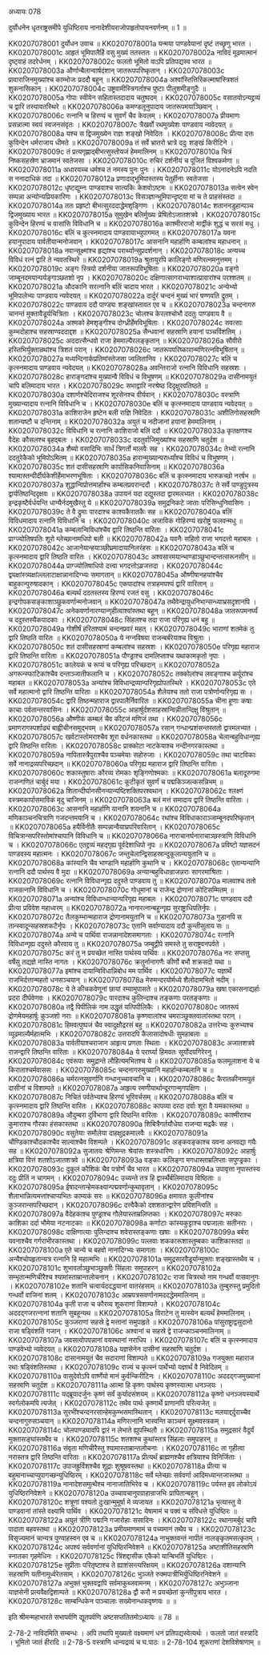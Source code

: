 अध्यायः 078

दुर्योधनेन धृतराष्ट्रसमीपे युधिष्ठिराय नानादेशीयराजोपाहृतोपायनवर्णनम् ॥ 1 ॥

KK0207078001	दुर्योधन उवाच ॥
KK0207078001a	यन्मया पाण्डवेयानां दृष्टं तच्छृणु भारत ।
KK0207078001c	आहृतं भूमिपालैर्हि वसु मुख्यं ततस्ततः ॥
KK0207078002a	नाविदं मूढमात्मानं दृष्ट्वाहं तदरेर्धनम् ।
KK0207078002c	फलतो भूमितो वाऽपि प्रतिपद्यस्व भारत ॥
KK0207078003a	और्णान्बैलान्वार्षदंशान् जातरूपपरिष्कृतान् ।
KK0207078003c	प्रावाराजिनमुख्यांश्च काम्भोजः प्रददौ बहून् ॥
KK0207078004a	अश्वांस्तित्तिरिकल्माषांस्त्रिशतं शुकनासिकान् ।
KK0207078004c	उष्ट्रवामीस्त्रिगर्ताश्च पुष्टाः पीलुशमीङ्गुदैः ॥
KK0207078005a	गोपाः स्वीयेन सहितास्तदादाय चतुष्पदम् ।
KK0207078005c	वसातयोऽन्यद्द्रव्यं च द्वारि तस्यावतस्थिरे ॥
KK0207078006a	कमण्डलूनुपादाय जातरूपमयाञ्छिवान् ।
KK0207078006c	रत्नानि च हिरण्यं च सुवर्णं चैव केवलम् ।
KK0207078007a	प्रीयमाणः प्रसन्नात्मा स्वयं स्वजनसंवृतः ।
KK0207078007c	त्रैखर्वो रथमुख्येशः पाण्डवाय न्यवेदयत् ॥
KK0207078008a	यश्च स द्विजमुख्येन राज्ञः शङ्खो निवेदितः ।
KK0207078008c	प्रीत्या दत्तः कुविन्देन धर्मराजाय धीमते ॥
KK0207078009a	तं सर्वे भ्रातरो भ्रात्रे ददुः शङ्खं किरीटिने ।
KK0207078009c	तं प्रत्यगृह्णाद्बीभत्सुस्तोयजं हेममालिनम् ॥
KK0207078010a	चित्रं निष्कसहस्रेण भ्राजमानं स्वतेजसा ।
KK0207078010c	रुचिरं दर्शनीयं च पूजितं विश्वकर्मणा ॥
KK0207078011a	अधारयच्च धर्मश्च तं नमस्य पुनः पुनः ।
KK0207078011c	योऽनादनेऽपि नदति स ननादाधिकं तदा ॥
KK0207078012a	प्रणादाद्भूमिपास्तस्य पेतुर्हीनाः स्वतेजसा ।
KK0207078012c	धृष्टद्युम्नः पाण्डवाश्च सात्यकिः केशवोऽष्टमः ॥
KK0207078013a	सत्वेन स्वेन सम्पन्ना अन्योन्यप्रियकारिणः ।
KK0207078013c	विसञ्ज्ञान्भूमिपान्दृष्ट्वा मां च ते प्राहसंस्तदा ॥
KK0207078014a	ततः प्रहृष्टो बीभत्सुरददाद्धेमशृङ्गिणः ।
KK0207078014c	शताननडुहान्पञ्च द्विजमुख्याय भारत ॥
KK0207078015a	सुमुखेन बलिर्मुख्यः प्रेषितोऽजातशत्रवे ।
KK0207078015c	कुविन्देन हिरण्यं च वासांसि विविधानि च ॥
KK0207078016a	काश्मीरराजो मार्द्वीकं शुद्धं च सरसं मधु ।
KK0207078016c	बलिं च कुत्स्नमादाय पाण्डवायाभ्युपागमत् ॥
KK0207078017a	यवना हयानुपादाय पार्वतीयान्मनोजवान् ।
KK0207078017c	आसनानि महार्हाणि कम्बलांश्च महाधनान् ॥
KK0207078018a	नवान्सूक्ष्मांश्च हृद्यांश्च परार्थ्यान्सुप्रदर्शनान् ।
KK0207078018c	अन्यच्च विविधं रत्नं द्वारि ते न्यवतस्थिरे ॥
KK0207078019a	श्रुतायुरपि कालिङ्गो मणिरत्नमनुत्तमम् ।
KK0207078019c	अङ्गः स्त्रियो दर्शनीया जातरूपविभूषिताः ॥
KK0207078020a	वङ्गो जाम्बूनदमयान्पर्यङ्गाञ्छतशो नृप ।
KK0207078020c	दक्षिणात्सागराभ्याशात्प्रावारांश्च परश्शतम् ॥
KK0207078021a	औदकानि सरत्नानि बलिं चादाय भारत ।
KK0207078021c	अन्येभ्यो भूमिपालेभ्यः पाण्डवाय न्यवेदयत् ॥
KK0207078022a	दार्दुरं चन्दनं मुख्यं भारं षण्णवति द्रुतम् ।
KK0207078022c	पाण्डवाय ददौ पाण्ड्यः शङ्खांस्तावत एव च ॥
KK0207078023a	चन्दनागरु चानन्तं मुक्तावैडूर्यचित्रिताः ।
KK0207078023c	चोलश्च केरलश्चोभौ ददतुः पाण्डवाय वै ॥
KK0207078024a	अश्मको हेमशृङ्गीश्च दोग्ध्रीर्हेमविभूषिताः ।
KK0207078024c	सवत्साः कुम्भदोहाश्च सहस्राण्यददाद्दश ॥
KK0207078025a	सैन्धवानां सहस्राणि हयानां पञ्चविंशतिम् ।
KK0207078025c	अददात्सैन्धवो राजा हेममाल्यैरलङ्कृतान् ॥
KK0207078026a	सौवीरो हस्तिभिर्युक्तान्रथांश्च त्रिशतं परान् ।
KK0207078026c	जातरूपपरिष्कारान्मणिरत्नविभूषितान् ॥
KK0207078027a	मध्यन्दिनार्कप्रतिमांस्तेजसा ज्वलितानिव ।
KK0207078027c	बलिं च कृत्स्नमादाय पाण्डवाय न्यवेदयत् ॥
KK0207078028a	अवन्तिराजो रत्नानि विविधानि सहस्रशः ।
KK0207078028c	हाराङ्गदांश्च मुख्यान्वै विविधं च विभूषणम् ॥
KK0207078029a	दासीनामयुतं चापि बलिमादाय भारत ।
KK0207078029c	सभाद्वारि नरश्रेष्ठ दिदृक्षुरवतिष्ठते ॥
KK0207078030a	दशार्णश्चेदिराजश्च शूरसेनश्च वीर्यवान् ।
KK0207078030c	वस्त्राणि मुख्यान्यादाय रत्नानि विविधानि च ।
KK0207078030e	बलिं च कृत्स्नमादाय पाण्डवाय न्यवेदयत् ॥
KK0207078031a	काशिराजेन हृष्टेन बली राज्ञि निवेदितः ।
KK0207078031c	अशीतिगोसहस्राणि शतान्यष्टौ च दन्तिनाम् ॥
KK0207078032a	अयुतं च नदीजानां हयानां हेममालिनाम् ।
KK0207078032c	विविधानि च रत्नानि काशिराजो बलिं ददौ ॥
KK0207078033a	कृतक्षणश्च वैदेहः कौसलश्च बृहद्बलः ।
KK0207078033c	ददतुर्वाजिमुख्यांश्च सहस्राणि चतुर्दश ॥
KK0207078034a	शैब्यो वसादिभिः सार्धं त्रिगर्तो मालवैः सह ।
KK0207078034c	तेभ्यो रत्नानि ददतुरेकैको भूमिपोऽमितम् ॥
KK0207078035a	हारान्मुख्यान्परार्ध्यांश्च विविधं च विभूषणम् ।
KK0207078035c	शतं दासीसहस्राणि कार्पासिकनिवासिनाम् ॥
KK0207078036a	श्यामास्तन्वीर्दीर्घकेशीर्हेमाभरणभूषिताः ।
KK0207078036c	बलिं च कृत्स्नमादाय भारुकच्छो नरर्षभ ॥
KK0207078037a	शुद्धान्विप्रोत्तमार्हांश्च कम्बलप्रवरान्ददौ ।
KK0207078037c	ते सर्वे पाण्डुपुत्रस्य द्वार्यतिष्ठन्दिदृक्षवः ॥
KK0207078038a	उपायनं यदा दद्युस्तदा द्वारमलभ्यत ।
KK0207078038c	इन्द्रकृष्टैर्वर्धयन्ति धान्यैर्नदमुखैस्तु ये ॥
KK0207078039a	समुद्रनिकटे जाताः परिसिन्धुनिवासिनः ।
KK0207078039c	ते वै द्रुमाः पारदाश्च काश्यकैरातकैः सह ॥
KK0207078040a	बलिं विविधमादाय रत्नानि विविधानि च ।
KK0207078040c	अजाविकं गोहिरण्यं खरोष्ट्रं फलवन्मधु ॥
KK0207078041a	कम्बलान्विविधांश्चैव द्वारि तिष्ठन्ति वारिताः ।
KK0207078041c	प्राग्ज्योतिषपतिः शूरो म्लेच्छानामधिपो बली ॥
KK0207078042a	यवनैः सहितो राजा भगदत्तो महाबलः ।
KK0207078042c	आजानेयान्हयाञ्छीघ्रमादायानिलरंहसः ॥
KK0207078043a	बलिं च कृत्स्नमादाय द्वारि तिष्ठति वारितः ।
KK0207078043c	अश्वसारमयान्भाण्डाञ्छुभान्दन्तत्सरूनसीन् ॥
KK0207078044a	प्राग्ज्योतिषाधिपो दत्त्वा भगदत्तोऽव्रजत्तदा ।
KK0207078044c	द्व्यक्षांस्त्र्यक्षांल्ललाटाक्षान्नानादिग्भ्यः समागतान् ॥
KK0207078045a	औष्णीषानहयांश्चैव बाहुकान्पुरुषादकान् ।
KK0207078045c	एकपादांश्च तत्राहमपश्यं द्वारि वारितान् ॥
KK0207078046a	बल्यर्थं ददतस्तस्य हिरण्यं रजतं वसु ।
KK0207078046c	इन्द्रगोपकसङ्काशाञ्छुकवर्णान्मनोजवान् ॥
KK0207078047a	तथैवेन्द्रायुधनिभान्सन्ध्याभ्रसदृशानपि ।
KK0207078047c	अनेकवर्णानारण्यान्गृहीत्वाश्वांस्तथा बहून् ॥
KK0207078048a	जातरूपमनर्घ्यं च ददुस्तस्यैकपादकाः ।
KK0207078048c	सिंहलश्च तदा राजा परिगृह्य धनं बहु ॥
KK0207078049a	गोशीर्षं हरितश्यामं चन्दनप्रवरं महत् ।
KK0207078049c	भाराणां शतमेकं तु द्वारि तिष्ठति वारितः ॥
KK0207078050a	ये नग्नविषया राजन्बर्बरेयाश्च विश्रुताः ।
KK0207078050c	शतं दासीसहस्राणां कम्बलांश्च सहस्रशः ।
KK0207078050e	परिगृह्य महाराज द्वारि तिष्ठन्ति वारिताः ॥
KK0207078051a	पौण्ड्राश्च दामलिप्ताश्च यथाकामकृतो नृपाः ।
KK0207078051c	कालेयकं च रूप्यं च परिगृह्य परिच्छदान् ॥
KK0207078052a	अगरून्स्फाटिकांश्चैव दन्ताञ्जातीफलानि च ।
KK0207078052c	तक्कोलांश्च लवङ्गाश्च कर्पूरांश्च महाबल ॥
KK0207078053a	अन्यांश्च विविधान्द्रव्यान्परिगृह्योपतस्थिरे ।
KK0207078053c	एते सर्वे महात्मानो द्वारि तिष्ठन्ति वारिताः ॥
KK0207078054a	शैलेयश्च ततो राजा पत्रोर्णान्परिगृह्य सः ।
KK0207078054c	द्वारि तिष्ठन्महाराज द्वारपालैर्निवारितः ॥
KK0207078055a	चीना हूणाः कषाः काचाः पर्वतान्तरवासिनः ।
KK0207078055c	आहार्षुर्दशसाहस्रान्विन्नीतान्दिक्षु विंश्रुतान् ॥
KK0207078056a	औष्णीकं कम्बलं चैव कीटजं मणिजं तथा ।
KK0207078056c	प्रमाणरागस्पर्शाढ्यं बाह्वीचीनसमुद्भवम् ॥
KK0207078057a	रसान् गन्धान्प्रशंसन्तस्ततो द्वारमलभ्यत ।
KK0207078057c	खर्वटास्तोमराश्चैव शूरा वर्धनकास्तथा ॥
KK0207078058a	चेलान्बहुविधान्गृह्य द्वारि तिष्ठन्ति वारिताः ।
KK0207078058c	प्राक्कोटा नाटकेयाश्च नन्दीनगरकास्तथा ॥
KK0207078059a	नापितास्त्रैपुराश्चैव पञ्चमेयाः सहोरुजाः ।
KK0207078059c	तथा चाटविकाः सर्वे नानाद्रव्यपरिच्छदान् ॥
KK0207078060a	परिगृह्य महाराज द्वारि तिष्ठन्ति वारिताः ।
KK0207078060c	शकास्तुषाराः कौरव्य रोमकाः शृङ्गिणोश्मकाः ॥
KK0207078061a	बलादूरुगमा राजन्गणितं चार्बुदं मया ।
KK0207078061c	कूटीकृतं सुवर्णं च पद्मकिञ्जल्कसन्निभम् ॥
KK0207078062a	शितान्दीर्घानसीनन्यान्यष्टिशक्तिपरश्वथान् ।
KK0207078062c	श्लक्ष्णं वस्त्रमकार्पासमाविकं मृदु चाजिनम् ॥
KK0207078063a	बलं मत्तं समादाय द्वारि तिष्ठन्ति वारिताः ।
KK0207078063c	आसनानि महार्हाणि यानानि शयनानि च ॥
KK0207078064a	मणिकाञ्चनचित्राणि गजदन्तमयानि च ।
KK0207078064c	रथांश्च विविधाकाराञ्जाम्बूनदपरिष्कृतान् ॥
KK0207078065a	हयैर्विनीतैः सम्पन्नान्वैयाघ्रपरिवारितान् ।
KK0207078065c	विचित्रान्सपरिस्तोमांश्चापानि विविधानि च ॥
KK0207078066a	नाराचानर्घनाराचाञ्छस्त्राणि विविधानि च ।
KK0207078066c	एतद्द्रव्यं महद्गृह्य पूर्वदेशाधिपो नृपः ॥
KK0207078067a	प्रविष्टो यज्ञसदनं पाण्डवस्य महात्मनः ।
KK0207078067c	जन्तुचेलान्द्विसाहस्रान्दुकूलान्ययुतानि च ॥
KK0207078068a	कांस्यानि चैव भाण्डानि महार्हाणि कुथानि च ।
KK0207078068c	एतान्यन्यानि रत्नानि ददौ पार्थस्य वै मुदा ॥
KK0207078069a	अन्यान्बहुविधान्राजन्नराः सागरमाश्रिताः ।
KK0207078069c	रत्नानि विविधान्गृह्य ददुस्ते पाण्डवाय तु ॥
KK0207078070a	मालवाश्च ततो राजन्रत्नानि विविधानि च ।
KK0207078070c	गोधूमानां च राजेन्द्र द्रोणानां कोटिसम्मितम् ॥
KK0207078071a	अन्यांश्च विविधान्धान्यान्परिगृह्य महाबलः ।
KK0207078071c	पाण्डवाय ददौ प्रीत्या प्रविवेश महाध्वरम् ॥
KK0207078072a	नानारत्नान्बहून्गृह्य सुराष्ट्राधिपतिर्नृपः ।
KK0207078072c	तैलकुम्भान्महाराज द्रोणानामयुतानि च ॥
KK0207078073a	गुडानपि स तान्स्वादून्सहस्रशकटैर्नृपः ।
KK0207078073c	एतानि सर्वाण्यादाय ददौ कुन्तीसुताय सः ॥
KK0207078074a	अन्ये च पार्थिवा राजन्नानादेशसमागताः ।
KK0207078074c	रत्नानि विविधान्गृह्य ददुस्ते कौरवाय तु ॥
KK0207078075a	जम्बूद्वीपे समस्ते तु सराष्ट्रवनपर्वते ।
KK0207078075c	करं तु न प्रयच्छेत नास्ति पार्थस्य पार्थिवः ॥
KK0207078076a	नरः सप्तसु वर्षेसु तद्यज्ञे नास्ति नागतः ।
KK0207078076c	क्रतुर्नानागणैः कीर्णो बभौ शक्रसदो यथा ॥
KK0207078077a	इमांश्च दायान्विविधान्निबोध मम पार्थिव ।
KK0207078077c	यज्ञार्थे राजभिर्दत्तान्महतो धनसञ्चयान् ॥
KK0207078078a	मेरुमन्दरयोर्मध्ये शैलोदामभितो नदीम् ।
KK0207078078c	ये ते कीचकवेणूनां छायां रम्यामुपासते ॥
KK0207078079a	खषा एकासनाद्यर्हाः प्रदरा दीर्घवेणवः ।
KK0207078079c	पारदाश्च कुलिन्दाश्च तङ्कणाः परतङ्कणाः ॥
KK0207078080a	तद्वै पिपीलिकं नाम उद्धृतं यत्पिपीलिकैः ।
KK0207078080c	जातरूपं द्रोणमेयमहार्षुः कुञ्जशो नराः ॥
KK0207078081a	कृष्णवालांश्च चमराञ्छुक्लवालांस्तथा परान् ।
KK0207078081c	हिमवत्पुष्पजं चैव स्वादुक्षौद्ररसं बहु ॥
KK0207078082a	उत्तरेभ्यः कुरुभ्यश्च व्यूढमाल्यैर्महात्मभिः ।
KK0207078082c	उत्तरादपि कैलासादोषधीः सुमहाबलाः ॥
KK0207078083a	पार्वतीयाश्चराजान आहृत्य प्रणताः स्थिताः ।
KK0207078083c	अजातशत्रवे राजन्द्वारि तिष्ठन्ति वारिताः ॥
KK0207078084a	ये परार्घ्या हिमवतः सूर्योदयगिरेरनु ।
KK0207078084c	एवंरूपाः समुद्रान्ते लौहित्यमभितश्च ये ॥
KK0207078085a	फलमूलाशना ये च किराताश्चर्मवाससः ।
KK0207078085c	चन्दनागरुमुख्यानि महार्हान्कम्बलानि च ॥
KK0207078086a	चर्मरत्नसुवर्णानि गन्धानुच्चावचानि च ।
KK0207078086c	कैरातकीनामयुतं दासीनां च विशाम्पते ॥
KK0207078087a	आहृत्य रमणीयार्थान्दूरगान्मृगपक्षिणः ।
KK0207078087c	निचितं पर्वतेभ्यश्च हिरण्यं भूरिवर्चसम् ॥
KK0207078088a	बलिं च कृत्स्नमादाय द्वारि तिष्ठन्ति वारितः ।
KK0207078088c	कापव्या दरदा दर्वाः शूरा वै यमकास्तथा ॥
KK0207078089a	औदुम्बरा दुर्विभागा द्वारि दिष्ठन्ति वारिताः ।
KK0207078089c	काश्मीराश्च कुमाराश्च गौरका हंसकास्तथा ॥
KK0207078090a	शिबित्रैगर्तयौधेया राजन्या मद्रकैः सह ।
KK0207078090c	वसुतेयाः समौलेया दाहक्षुद्रकमालवैः ॥
KK0207078091a	चौण्डिकाश्चौदकाश्चैव साल्वाश्चैव विशम्पते ।
KK0207078091c	अङ्कवङ्काश्च यवना अनवद्या गयैः सह ॥
KK0207078092a	सुजातयः श्रेणिमन्तः श्रेयांसः शस्त्रधारिणः ।
KK0207078092c	आहार्षुः क्षत्रिया वित्तं शतशोऽजातशत्रवे ॥
KK0207078093a	वङ्काः कलिङ्गा मगधास्ताम्रलिप्ताः सपुण्ड्रकाः ।
KK0207078093c	दुकूलं कौशिकं चैव पत्रोर्णं चैव भारत ॥
KK0207078094a	उपावृत्ता नृपास्तस्य ददुः प्रीतिं न चागमन् ।
KK0207078094c	उच्यन्ते तत्र हि द्वार्स्थैर्बलिमादाय विष्ठिताः ॥
KK0207078095a	ईषादन्तान्हेमकक्ष्यान्पद्मवर्णान्कुथावृतान् ।
KK0207078095c	शैलाभान्नित्यमत्तांश्चाप्यभितः काम्यकं सरः ॥
KK0207078096a	क्षमावतः कुलीनांश्च कुञ्जरान्सपरिच्छदान् ।
KK0207078096c	दत्त्वैकैको दशशतान्द्वारेण प्रविशन्त्विति ॥
KK0207078097a	वैदेहकाश्च पुण्ड्राश्च गौलेयास्ताम्रलिप्तकाः ।
KK0207078097c	मरुकाः काशिका दर्दा भौमेया नटनाटकाः ॥
KK0207078098a	कर्णाटाः कांस्यकुट्टाश्च पद्मजालाः सतीनराः ।
KK0207078098c	दाक्षिणात्याः पुलिन्दाश्च शवेरास्तङ्कणाः खषाः ॥
KK0207078099a	बर्बरा यवनाश्चैव गर्गराभीरकास्तथा ।
KK0207078099c	पल्लवाः शककारूशास्तुम्बकाः काशिकास्तदा ॥
KK0207078100a	एते चान्ये च बहवो नानादिग्भ्यः समागताः ।
KK0207078100c	अन्यैश्चोपहृतान्यत्र रत्नानि हि महात्मभिः ॥
KK0207078101a	समुद्रसारवैडूर्यान्मुक्ताः शङ्खास्तथैव च ।
KK0207078101c	शुभावर्ताञ्छुभाञ्छुक्तीः सिंहलाः समुपाहरन् ॥
KK0207078102a	सम्भृतान्मणिचीरैश्च श्यामांस्ताम्रान्तलोचनान् ।
KK0207078102c	राजा चित्ररथो नाम गन्धर्वो वासवानुगः ।
KK0207078102e	शतानि चत्वार्यददद्धयानां वातरंहसाम् ॥
KK0207078103a	तुम्बुरुस्तु प्रमुदितो गन्धर्वो वाजिनां शतम् ।
KK0207078103c	आम्रपत्रसवर्णानामददद्धेममालिनाम् ॥
KK0207078104a	कृती राजा च कौरव्य शूकराणां विशाम्पते ।
KK0207078104c	अददद्गजरत्नानां शतानि सुबहून्यथ ॥
KK0207078105a	विराटेन तु मत्स्येन बल्यर्थं हेममालिनाम् ।
KK0207078105c	कुञ्जराणां सहस्रे द्वे मत्तानां समुपाहृते ॥
KK0207078106a	पांसुराष्ट्राद्वसुदानो राजा षड्विंशतिं गजान् ।
KK0207078106c	अश्वानां च सहस्रे द्वे राजन्काञ्चनमालिनाम् ॥
KK0207078107a	जवसत्वोपपन्नानां वयस्थानां नराधिप ।
KK0207078107c	बलिं च कृत्स्नमादाय पाण्डवेभ्यो न्यवेदयत् ॥
KK0207078108a	यज्ञसेनेन दासीनां सहस्राणि चतुर्दश ।
KK0207078108c	दासानामयुतं चैव सदाराणां विशाम्पते ॥
KK0207078109a	गजयुक्ता महाराज रथाः षड्विंशतिस्तथा ।
KK0207078109c	राज्यं च कृत्स्नं पार्थेभ्यो यज्ञार्थं वै निवेदितम् ॥
KK0207078110a	वासुदेवोऽपि वार्ष्णेयो मानं कुर्वन्किरीटिनः ।
KK0207078110c	अददद्गजमुख्यानां सहस्राणि चतुर्दश ॥
KK0207078111a	आत्मा हि कृष्णः पार्थस्य कृष्णस्यात्मा धनञ्जयः ।
KK0207078111c	यद्ब्रूयादर्जुनः कृष्णं सर्वं कुर्यादसंशयम् ॥
KK0207078112a	कृष्णो धनञ्जयस्यार्थे स्वर्गलोकमपि त्यजेत् ।
KK0207078112c	तथैव पार्थः कृष्णार्थे प्राणानपि परित्यजेत् ॥
KK0207078113a	सुरभींश्चन्दनरसान्हेमकुम्भसमास्थितान् ।
KK0207078113c	मलयाद्दर्दुराच्चैव चन्दनागुरुसञ्चयान् ॥
KK0207078114a	मणिरत्नानि भास्वन्ति काञ्चनं सूक्ष्मवस्त्रकम् ।
KK0207078114c	चोलपाण्ड्यावपि द्वारं न लेभाते ह्युपस्थितौ ॥
KK0207078115a	समुद्रसारं वैदूर्यं मुक्तासङ्घांस्तथैव च ।
KK0207078115c	शतशश्च कुथांस्तत्र सिंहलाः समुपाहरन् ॥
KK0207078116a	संवृता मणिचीरैस्तु श्यामास्ताम्रान्तलोचनाः ।
KK0207078116c	ता गृहीत्वा नरास्तत्र द्वारि तिष्ठन्ति वारिताः ॥
KK0207078117a	प्रीत्यर्थं ब्राह्मणश्चैव क्षत्रियाश्च विनिर्जिताः ।
KK0207078117c	उपाजह्रुर्विशश्चैव शूद्राः शुश्रूषवस्तथा ॥
KK0207078118a	प्रीत्या च बहुमानाच्चाप्युपागच्छन्युधिष्ठिरम् ।
KK0207078118c	सर्वे म्लेच्छाः सर्ववर्णा आदिमध्यान्तजास्तथा ॥
KK0207078119a	नानादेशसमुत्थैश्च नानाजातिभिरेव च ।
KK0207078119c	पर्यस्त इव लोकोऽयं युधिष्ठिरनिवेशने ॥
KK0207078120a	उच्चावचानुपग्राहान्राजभिः प्रापितान्बहून् ।
KK0207078120c	शत्रूणां पश्यतो दुःखान्मुमूर्षा मे व्यजायत ॥
KK0207078121a	भृत्यास्तु ये पाण्डवानां तांस्ते वक्ष्यामि पार्थिव ।
KK0207078121c	येषामामं च पक्वं च संविधत्ते युधिष्ठिरः ॥
KK0207078122a	अयुतं त्रीणि पद्मानि गजारोहाः ससादिनः ।
KK0207078122c	रथानामर्बुदं चापि पादाता बहवस्तथा ॥
KK0207078123a	प्रमीयमाणमामं च पच्यमानं तथैव च ।
KK0207078123c	विसृज्यमानं चान्यत्र पुण्याहस्वन एव च ॥
KK0207078124a	नाभुक्तवन्तं नापीतं नालङ्कृतमसत्कृतम् ।
KK0207078124c	अपश्यं सर्ववर्णानां युधिष्ठिरनिवेशने ॥
KK0207078125a	अष्टाशीतिसहस्राणि स्नातका गृहमेधिनः ।
KK0207078125c	त्रिंशद्दासीक एकैको यान्बिभर्ति युधिष्ठिरः ।
KK0207078125e	सुप्रीताः परितृष्टाश्च ते ह्याशंसन्त्यरिक्षयम् ॥
KK0207078126a	दशान्यानि सहस्राणि यतीनामूर्ध्वरेतसाम् ।
KK0207078126c	भुञ्जते रुक्मपात्रीभिर्युधिष्ठिरनिवेशने ॥
KK0207078127a	अभुक्तं भुक्तवद्वापि सर्वमाकुब्जवामनम् ।
KK0207078127c	अभुञ्जाना याज्ञसेनी प्रत्यवैक्षद्विशाम्पते ॥
KK0207078128a	द्वौ करौ न प्रयच्छेतां कुन्तीपुत्राय भारत ।
KK0207078128c	साम्बन्धिकेन पाञ्चालाः सख्येनान्धकवृष्णयः ॥ ॥

इति श्रीमन्महाभारते सभापर्वणि द्यूतपर्वणि अष्टसप्ततितमोऽध्यायः ॥ 78 ॥

2-78-2 नाविदमिति सम्बन्धः । अपि तथापि मुख्यतो वक्ष्यमाणं धनं प्रतिपद्यस्वेत्यर्थः । फलतो जातं वस्त्रादि । भूमितो जातं हीरादि ॥ 2-78-5 वस्त्राणि धान्यद्रव्यं च घ.पाठः ॥ 2-78-104 शूकराणां देशविशेषाणाम् ॥
